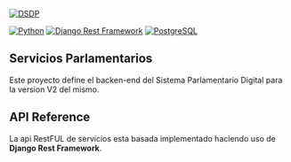 [![DSDP](http://dsdp.hcdn.gob.ar/img/logo_spd.png)](http://dsdp.hcdn.gob.ar)

[![Python](https://img.shields.io/badge/python-2.7-green.svg)](https://www.python.org/download/releases/2.7/)
[![Django Rest Framework](https://img.shields.io/badge/Django--Rest--Framework-3.0-red.svg)](http://www.django-rest-framework.org/)
[![PostgreSQL](https://img.shields.io/badge/PostgreSQL-9.1-blue.svg)](http://www.postgresql.org/docs/9.1/static/index.html)

## Servicios Parlamentarios

Este proyecto define el backen-end del Sistema Parlamentario Digital para la version V2 del mismo.

## API Reference

La api RestFUL de servicios esta basada implementado haciendo uso de **Django Rest Framework**.

